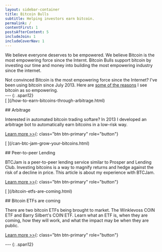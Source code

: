 ```yaml
---
layout: sidebar-container
title: Bitcoin Bulls
subtitle: Helping investors earn bitcoin.
permalink: /
contentFirst: 1
postsAfterContent: 5
includeJoin: 1
includeCoverNav: 1
---
```


<main class="container">

<div>
	<p>We believe everyone deserves to be empowered. We believe Bitcoin is the most empowering force since the Internt. Bitcoin Bulls support bitcoin by investing our time and money into building the most empowering industry since the internet.</p>
	Not convinced Bitcoin is the most empowering force since the Internet? I've been using bitcoin since July 2013. Here are <a href="/bitcoin-empowers/">some of the reasons</a> I see bitcoin as so empowering.
</div>

<div class='row' markdown="1">
---
{: .span12}
</div>

<div class="row">
    <div class="col-lg-4 fillable" markdown="1">
[<span class="link_fill"> </span>](/how-to-earn-bitcoins-through-arbitrage.html)

##<i class="fa fa-signal"></i> Arbitrage

Interested in automated bitcoin trading softare? In 2013 I developed an arbitrage bot to automatically earn bitcoins in a low-risk way.

[Learn more >>](/how-to-earn-bitcoins-through-arbitrage.html){: class="btn btn-primary" role="button"}
</div>

<div class="col-lg-4 fillable" markdown="1">
[<span class="link_fill"> </span>](/can-btc-jam-grow-your-bitcoins.html)

##<i class="fa fa-users"></i> Peer-to-peer Lending


BTCJam is a peer-to-peer lending service similar to Prosper and Lending Club. Investing bitcoins is a way to magnify returns and hedge against the risk of a decline in price. This article is about my experience with BTCJam.

[Learn more >>](/can-btc-jam-grow-your-bitcoins.html){: class="btn btn-primary" role="button"}
</div>

<div class="col-lg-4 fillable" markdown="1">
[<span class="link_fill"> </span>](/bitcoin-etfs-are-coming.html)

##<i class="fa fa-clock-o"></i> Bitcoin ETFs are coming

There are two bitcoin ETFs being brought to market. The Winklevoss COIN ETF and Barry Silbert's COIN ETF. Learn what an ETF is, when they are coming, how they will work, and what the impact may be when they are public.

[Learn more >>](/bitcoin-etfs-are-coming.html){: class="btn btn-primary" role="button"}
</div>
</div>

<div class='row' markdown="1">
---
{: .span12}
</div>
</main>